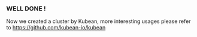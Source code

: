 <br>

### WELL DONE !

Now we created a cluster by Kubean, more interesting usages please refer to https://github.com/kubean-io/kubean